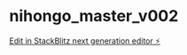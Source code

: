 # nihongo_master_v002

[Edit in StackBlitz next generation editor ⚡️](https://stackblitz.com/~/github.com/kaihatsu2024/nihongo_master_v002)
